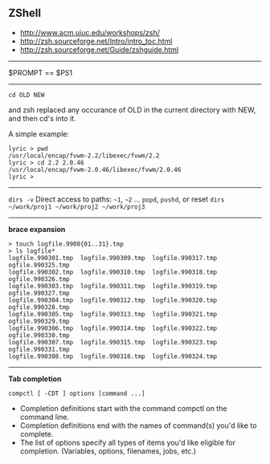 ## ZShell

* http://www.acm.uiuc.edu/workshops/zsh/
* http://zsh.sourceforge.net/Intro/intro_toc.html
* http://zsh.sourceforge.net/Guide/zshguide.html

----

$PROMPT == $PS1

----
`cd OLD NEW`

and zsh replaced any occurance of OLD in the current directory with NEW, and then cd's into it.

A simple example:
```
lyric > pwd
/usr/local/encap/fvwm-2.2/libexec/fvwm/2.2
lyric > cd 2.2 2.0.46
/usr/local/encap/fvwm-2.0.46/libexec/fvwm/2.0.46
lyric > 
```
-----
`dirs -v`
Direct access to paths: `~1`, `~2` ...
`popd`, `pushd`, or reset `dirs ~/work/proj1 ~/work/proj2 ~/work/proj3`

-----
__brace expansion__
```
> touch logfile.9908{01..31}.tmp
> ls logfile*
logfile.990301.tmp  logfile.990309.tmp  logfile.990317.tmp ogfile.990325.tmp
logfile.990302.tmp  logfile.990310.tmp  logfile.990318.tmp ogfile.990326.tmp
logfile.990303.tmp  logfile.990311.tmp  logfile.990319.tmp ogfile.990327.tmp
logfile.990304.tmp  logfile.990312.tmp  logfile.990320.tmp ogfile.990328.tmp
logfile.990305.tmp  logfile.990313.tmp  logfile.990321.tmp ogfile.990329.tmp
logfile.990306.tmp  logfile.990314.tmp  logfile.990322.tmp ogfile.990330.tmp
logfile.990307.tmp  logfile.990315.tmp  logfile.990323.tmp ogfile.990331.tmp
logfile.990308.tmp  logfile.990316.tmp  logfile.990324.tmp
```
---
__Tab completion__

`compctl [ -CDT ] options [command ...]`

* Completion definitions start with the command compctl on the command line.
* Completion definitions end with the names of command(s) you'd like to complete.
* The list of options specify all types of items you'd like eligible for completion. (Variables, options, filenames, jobs, etc.)


